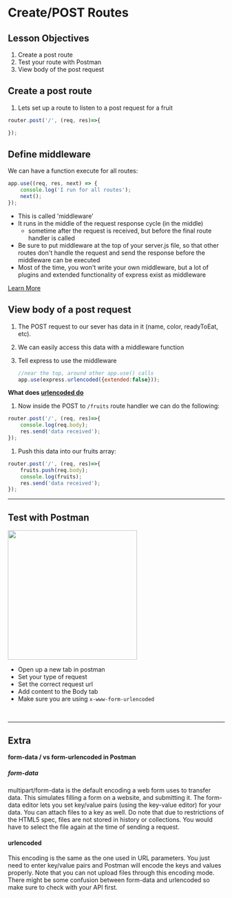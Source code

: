 # Create/POST Routes

## Lesson Objectives

1. Create a post route
1. Test your route with Postman
1. View body of the post request

## Create a post route

1. Lets set up a route to listen to a post request for a fruit
```javascript
router.post('/', (req, res)=>{

});
```


## Define middleware

We can have a function execute for all routes:

```javascript
app.use((req, res, next) => {
    console.log('I run for all routes');
    next();
});
```

- This is called 'middleware'
- It runs in the middle of the request response cycle (in the middle)
    - sometime after the request is received, but before the final route handler is called
- Be sure to put middleware at the top of your server.js file, so that other routes don't handle the request and send the response before the middleware can be executed
- Most of the time, you won't write your own middleware, but a lot of plugins and extended functionality of express exist as middleware

[Learn More](https://developer.okta.com/blog/2018/09/13/build-and-understand-express-middleware-through-examples)

## View body of a post request

1. The POST request to our sever has data in it (name, color, readyToEat, etc).
1. We can easily access this data with a middleware function
1. Tell express to use the middleware

    ```javascript
    //near the top, around other app.use() calls
    app.use(express.urlencoded({extended:false}));
    ```

**What does [urlencoded do](https://expressjs.com/en/api.html#express.urlencoded)**



1. Now inside the POST to `/fruits` route handler we can do the following:

```javascript
router.post('/', (req, res)=>{
    console.log(req.body);
    res.send('data received');
});
```


1. Push this data into our fruits array:

```javascript
router.post('/', (req, res)=>{
    fruits.push(req.body);
    console.log(fruits);
    res.send('data received');
});
```

<hr>

## Test with Postman
<img src="https://miro.medium.com/max/516/1*MP7BSXKJrQzCz_aI2zJr-g.png" width="300px" >

- Open up a new tab in postman
- Set your type of request
- Set the correct request url
- Add content to the Body tab
- Make sure you are using `x-www-form-urlencoded`

<br>
<hr>

## Extra
**form-data / vs form-urlencoded in Postman**

##### form-data

multipart/form-data is the default encoding a web form uses to transfer data. This simulates filling a form on a website, and submitting it. The form-data editor lets you set key/value pairs (using the key-value editor) for your data. You can attach files to a key as well. Do note that due to restrictions of the HTML5 spec, files are not stored in history or collections. You would have to select the file again at the time of sending a request.

#### urlencoded

This encoding is the same as the one used in URL parameters. You just need to enter key/value pairs and Postman will encode the keys and values properly. Note that you can not upload files through this encoding mode. There might be some confusion between form-data and urlencoded so make sure to check with your API first.
